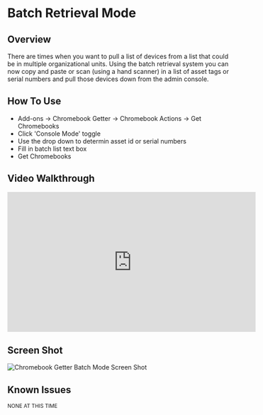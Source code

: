 # Batch Retrieval Mode

## Overview

There are times when you want to pull a list of devices from a list that could be in multiple organizational units. Using the batch retrieval system you can now copy and paste or scan (using a hand scanner) in a list of asset tags or serial numbers and pull those devices down from the admin console.

## How To Use

* Add-ons -> Chromebook Getter -> Chromebook Actions -> Get Chromebooks
* Click 'Console Mode' toggle
* Use the drop down to determin asset id or serial numbers
* Fill in batch list text box
* Get Chromebooks


## Video Walkthrough

<iframe width="560" height="315" src="https://www.youtube.com/embed/GpRnAyHuJg0" frameborder="0" allow="accelerometer; autoplay; encrypted-media; gyroscope; picture-in-picture" allowfullscreen></iframe>

## Screen Shot

![Chromebook Getter Batch Mode Screen Shot](~@static/batch_mode.png)


## Known Issues

<sup>NONE AT THIS TIME</sup>